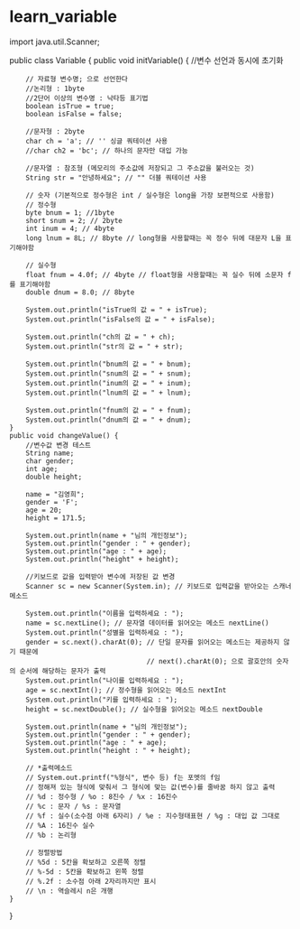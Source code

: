 # learn_variable

import java.util.Scanner;

public class Variable {
	public void initVariable() {
		//변수 선언과 동시에 초기화
		
		// 자료형 변수명; 으로 선언한다
		//논리형 : 1byte
		//2단어 이상의 변수명 : 낙타등 표기법
		boolean isTrue = true;
		boolean isFalse = false;
		
		//문자형 : 2byte
		char ch = 'a'; // '' 싱글 쿼테이션 사용
		//char ch2 = 'bc'; // 하나의 문자만 대입 가능
		
		//문자열 : 참조형 (메모리의 주소값에 저장되고 그 주소값을 불러오는 것)
		String str = "안녕하세요"; // "" 더블 쿼테이션 사용
		
		// 숫자 (기본적으로 정수형은 int / 실수형은 long을 가장 보편적으로 사용함)
		// 정수형
		byte bnum = 1; //1byte
		short snum = 2; // 2byte
		int inum = 4; // 4byte
		long lnum = 8L; // 8byte // long형을 사용할때는 꼭 정수 뒤에 대문자 L을 표기해야함
		
		// 실수형
		float fnum = 4.0f; // 4byte // float형을 사용할때는 꼭 실수 뒤에 소문자 f를 표기해야함
		double dnum = 8.0; // 8byte
		
		System.out.println("isTrue의 값 = " + isTrue);
		System.out.println("isFalse의 값 = " + isFalse);
		
		System.out.println("ch의 값 = " + ch);
		System.out.println("str의 값 = " + str);
		
		System.out.println("bnum의 값 = " + bnum);
		System.out.println("snum의 값 = " + snum);
		System.out.println("inum의 값 = " + inum);
		System.out.println("lnum의 값 = " + lnum);
		
		System.out.println("fnum의 값 = " + fnum);
		System.out.println("dnum의 값 = " + dnum);
	}
	public void changeValue() {
		//변수값 변경 테스트
		String name;
		char gender;
		int age;
		double height;
		
		name = "김영희";
		gender = 'F';
		age = 20;
		height = 171.5;
		
		System.out.println(name + "님의 개인정보");
		System.out.println("gender : " + gender);
		System.out.println("age : " + age);
		System.out.println("height" + height);
		
		//키보드로 값을 입력받아 변수에 저장된 값 변경
		Scanner sc = new Scanner(System.in); // 키보드로 입력값을 받아오는 스캐너 메소드
		
		System.out.println("이름을 입력하세요 : ");
		name = sc.nextLine(); // 문자열 데이터를 읽어오는 메소드 nextLine()
		System.out.println("성별을 입력하세요 : ");
		gender = sc.next().charAt(0); // 단일 문자를 읽어오는 메소드는 제공하지 않기 때문에 
									  // next().charAt(0); 으로 괄호안의 숫자의 순서에 해당하는 문자가 출력
		System.out.println("나이를 입력하세요 : ");
		age = sc.nextInt(); // 정수형을 읽어오는 메소드 nextInt
		System.out.println("키를 입력하세요 : ");
		height = sc.nextDouble(); // 실수형을 읽어오는 메소드 nextDouble
		
		System.out.println(name + "님의 개인정보");
		System.out.println("gender : " + gender);
		System.out.println("age : " + age);
		System.out.println("height : " + height);
		
		// *출력메소드
		// System.out.printf("%형식", 변수 등) f는 포멧의 f임
		// 정해져 있는 형식에 맞춰서 그 형식에 맞는 값(변수)를 줄바꿈 하지 않고 출력
		// %d : 정수형 / %o : 8진수 / %x : 16진수
		// %c : 문자 / %s : 문자열
		// %f : 실수(소수점 아래 6자리) / %e : 지수형태표현 / %g : 대입 값 그대로
		// %A : 16진수 실수
		// %b : 논리형
		
		// 정렬방법
		// %5d : 5칸을 확보하고 오른쪽 정렬
		// %-5d : 5칸을 확보하고 왼쪽 정렬
		// %.2f : 소수점 아래 2자리까지만 표시
		// \n : 역슬레시 n은 개행
	}
}
